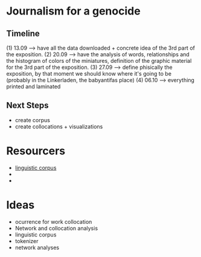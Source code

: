 # Journalism for a genocide
## Timeline
(1) 13.09 --> have all the data downloaded + concrete idea of the 3rd part of the exposition.
(2) 20.09 --> have the analysis of words, relationships and the histogram of colors of the miniatures, definition of the graphic material for the 3rd part of the exposition.
(3) 27.09 --> define phisically the exposition, by that moment we should know where it's going to be (probably in the Linkerladen, the babyantifas place)
(4) 06.10 --> everything printed and laminated

## Next Steps
- create corpus
- create collocations + visualizations

# Resourcers
+ [linguistic corpus](https://stackoverflow.com/questions/4951751/creating-a-new-corpus-with-nltk)
+
+ 
# Ideas
+ ocurrence for work collocation
+ Network and collocation analysis
+ linguistic corpus
+ tokenizer
+ network analyses
